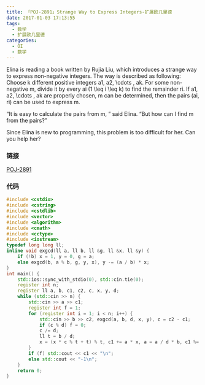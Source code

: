 ```yaml
---
title: 「POJ-2891」Strange Way to Express Integers-扩展欧几里德
date: 2017-01-03 17:13:55
tags:
  - 数学
  - 扩展欧几里德
categories:
  - OI
  - 数学
---
```

Elina is reading a book written by Rujia Liu, which introduces a strange way to express non-negative integers. The way is described as following:
Choose k different positive integers a1, a2,  \cdots , ak. For some non-negative m, divide it by every ai (1  \leq  i  \leq  k) to find the remainder ri. If a1, a2,  \cdots , ak are properly chosen, m can be determined, then the pairs (ai, ri) can be used to express m.

“It is easy to calculate the pairs from m, ” said Elina. “But how can I find m from the pairs?”

Since Elina is new to programming, this problem is too difficult for her. Can you help her?
<!-- more -->
### 链接
[POJ-2891](http://poj.org/problem?id=2891)
### 代码
``` cpp
#include <cstdio>
#include <cstring>
#include <cstdlib>
#include <vector>
#include <algorithm>
#include <cmath>
#include <cctype>
#include <iostream>
typedef long long ll;
inline void exgcd(ll a, ll b, ll &g, ll &x, ll &y) {
    if (!b) x = 1, y = 0, g = a;
    else exgcd(b, a % b, g, y, x), y -= (a / b) * x;
}
int main() {
    std::ios::sync_with_stdio(0), std::cin.tie(0);
    register int n;
    register ll a, b, c1, c2, c, x, y, d;
    while (std::cin >> n) {
        std::cin >> a >> c1;
        register int f = 1;
        for (register int i = 1; i < n; i++) {
            std::cin >> b >> c2, exgcd(a, b, d, x, y), c = c2 - c1;
            if (c % d) f = 0;
            c /= d;
            ll t = b / d;
            x = (x * c % t + t) % t, c1 += a * x, a = a / d * b, c1 %= a;
        }
        if (f) std::cout << c1 << "\n";
        else std::cout << "-1\n";
    }
    return 0;
}
```

